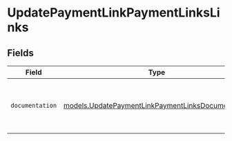 # UpdatePaymentLinkPaymentLinksLinks


## Fields

| Field                                                                                                        | Type                                                                                                         | Required                                                                                                     | Description                                                                                                  |
| ------------------------------------------------------------------------------------------------------------ | ------------------------------------------------------------------------------------------------------------ | ------------------------------------------------------------------------------------------------------------ | ------------------------------------------------------------------------------------------------------------ |
| `documentation`                                                                                              | [models.UpdatePaymentLinkPaymentLinksDocumentation](../models/updatepaymentlinkpaymentlinksdocumentation.md) | :heavy_check_mark:                                                                                           | The URL to the generic Mollie API error handling guide.                                                      |